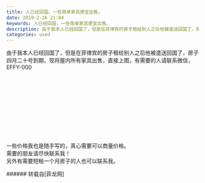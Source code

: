 ```yaml
---
title: 人已经回国，一些简单家具便宜出售。
date: 2019-2-26 21:04
keywords: 人已经回国，一些简单家具便宜出售。
description: 由于我本人已经回国了，但是在菲律宾的房子租给别人之后他被遣送回国了，房子四月二十号到期，现将屋内所有家具出售，直接上图，有需要的人请联系微信，EFFY-000一些价格我也是随手写的，真心需要可以商量价格。需要的朋友请尽快联系我！另外有需要短租一个月房子的人也可以联系我。
categories: used
---
```

<td class="t_f" id="postmessage_3119255">

由于我本人已经回国了，但是在菲律宾的房子租给别人之后他被遣送回国了，房子四月二十号到期，现将屋内所有家具出售，直接上图，有需要的人请联系微信，EFFY-000<br/>
<br/>
<img alt="" border="0" class="zoom" data-cf-modified-9942184a8112960cd602057a-="" file="http://www.flw.ph/data/appbyme/upload/image/201902/26/v8Oo9rBOuydu.jpg" id="aimg_IzBIw" lazyloadthumb="1" onclick="" onmouseover="" src="http://www.flw.ph/data/appbyme/upload/image/201902/26/v8Oo9rBOuydu.jpg"/><br/>
<br/>
<img alt="" border="0" class="zoom" data-cf-modified-9942184a8112960cd602057a-="" file="http://www.flw.ph/data/appbyme/upload/image/201902/26/7eNZplx4ky7y.jpg" id="aimg_dgDdk" lazyloadthumb="1" onclick="" onmouseover="" src="http://www.flw.ph/data/appbyme/upload/image/201902/26/7eNZplx4ky7y.jpg"/><br/>
<br/>
<img alt="" border="0" class="zoom" data-cf-modified-9942184a8112960cd602057a-="" file="http://www.flw.ph/data/appbyme/upload/image/201902/26/6LaiMNDoahtY.jpg" id="aimg_LZTCZ" lazyloadthumb="1" onclick="" onmouseover="" src="http://www.flw.ph/data/appbyme/upload/image/201902/26/6LaiMNDoahtY.jpg"/><br/>
<br/>
<img alt="" border="0" class="zoom" data-cf-modified-9942184a8112960cd602057a-="" file="http://www.flw.ph/data/appbyme/upload/image/201902/26/p3JEseq9UqK0.jpg" id="aimg_YOC3C" lazyloadthumb="1" onclick="" onmouseover="" src="http://www.flw.ph/data/appbyme/upload/image/201902/26/p3JEseq9UqK0.jpg"/><br/>
<br/>
<img alt="" border="0" class="zoom" data-cf-modified-9942184a8112960cd602057a-="" file="http://www.flw.ph/data/appbyme/upload/image/201902/26/s4RaO7pRxLMJ.jpg" id="aimg_u1M1B" lazyloadthumb="1" onclick="" onmouseover="" src="http://www.flw.ph/data/appbyme/upload/image/201902/26/s4RaO7pRxLMJ.jpg"/><br/>
<br/>
<img alt="" border="0" class="zoom" data-cf-modified-9942184a8112960cd602057a-="" file="http://www.flw.ph/data/appbyme/upload/image/201902/26/70r2kr2nUa5n.jpg" id="aimg_MyQ97" lazyloadthumb="1" onclick="" onmouseover="" src="http://www.flw.ph/data/appbyme/upload/image/201902/26/70r2kr2nUa5n.jpg"/><br/>
<br/>
<img alt="" border="0" class="zoom" data-cf-modified-9942184a8112960cd602057a-="" file="http://www.flw.ph/data/appbyme/upload/image/201902/26/JTEnRxOyaynY.jpg" id="aimg_CaoU9" lazyloadthumb="1" onclick="" onmouseover="" src="http://www.flw.ph/data/appbyme/upload/image/201902/26/JTEnRxOyaynY.jpg"/><br/>
<br/>
<img alt="" border="0" class="zoom" data-cf-modified-9942184a8112960cd602057a-="" file="http://www.flw.ph/data/appbyme/upload/image/201902/26/UkSr9NqBeyaq.jpg" id="aimg_C8q4d" lazyloadthumb="1" onclick="" onmouseover="" src="http://www.flw.ph/data/appbyme/upload/image/201902/26/UkSr9NqBeyaq.jpg"/><br/>
<br/>
<img alt="" border="0" class="zoom" data-cf-modified-9942184a8112960cd602057a-="" file="http://www.flw.ph/data/appbyme/upload/image/201902/26/HCVmIZM94r2D.jpg" id="aimg_W2LKr" lazyloadthumb="1" onclick="" onmouseover="" src="http://www.flw.ph/data/appbyme/upload/image/201902/26/HCVmIZM94r2D.jpg"/><br/>
<br/>
<img alt="" border="0" class="zoom" data-cf-modified-9942184a8112960cd602057a-="" file="http://www.flw.ph/data/appbyme/upload/image/201902/26/XRH3pzPqDiSy.jpg" id="aimg_jJVDK" lazyloadthumb="1" onclick="" onmouseover="" src="http://www.flw.ph/data/appbyme/upload/image/201902/26/XRH3pzPqDiSy.jpg"/><br/>
<br/>
<img alt="" border="0" class="zoom" data-cf-modified-9942184a8112960cd602057a-="" file="http://www.flw.ph/data/appbyme/upload/image/201902/26/lSP7EjUPLkIG.jpg" id="aimg_M8s9r" lazyloadthumb="1" onclick="" onmouseover="" src="http://www.flw.ph/data/appbyme/upload/image/201902/26/lSP7EjUPLkIG.jpg"/><br/>
一些价格我也是随手写的，真心需要可以商量价格。<br/>
需要的朋友请尽快联系我！<br/>
另外有需要短租一个月房子的人也可以联系我。<br/>
</td>
###### 转载自[菲龙网]
